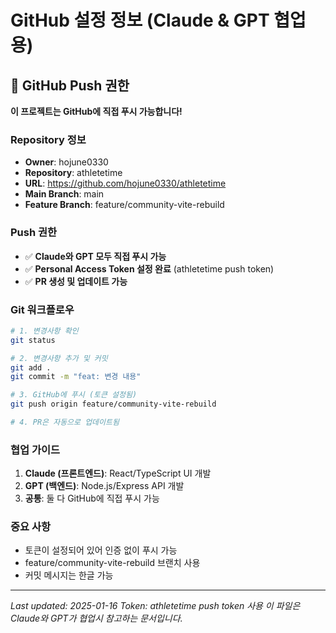 # GitHub 설정 정보 (Claude & GPT 협업용)

## 🚀 GitHub Push 권한
**이 프로젝트는 GitHub에 직접 푸시 가능합니다!**

### Repository 정보
- **Owner**: hojune0330
- **Repository**: athletetime
- **URL**: https://github.com/hojune0330/athletetime
- **Main Branch**: main
- **Feature Branch**: feature/community-vite-rebuild

### Push 권한
- ✅ **Claude와 GPT 모두 직접 푸시 가능**
- ✅ **Personal Access Token 설정 완료** (athletetime push token)
- ✅ **PR 생성 및 업데이트 가능**

### Git 워크플로우
```bash
# 1. 변경사항 확인
git status

# 2. 변경사항 추가 및 커밋
git add .
git commit -m "feat: 변경 내용"

# 3. GitHub에 푸시 (토큰 설정됨)
git push origin feature/community-vite-rebuild

# 4. PR은 자동으로 업데이트됨
```

### 협업 가이드
1. **Claude (프론트엔드)**: React/TypeScript UI 개발
2. **GPT (백엔드)**: Node.js/Express API 개발
3. **공통**: 둘 다 GitHub에 직접 푸시 가능

### 중요 사항
- 토큰이 설정되어 있어 인증 없이 푸시 가능
- feature/community-vite-rebuild 브랜치 사용
- 커밋 메시지는 한글 가능

---
*Last updated: 2025-01-16*
*Token: athletetime push token 사용*
*이 파일은 Claude와 GPT가 협업시 참고하는 문서입니다.*